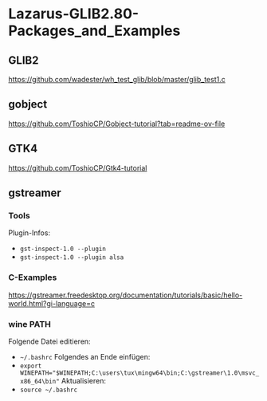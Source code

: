 # Lazarus-GLIB2.80-Packages_and_Examples

## GLIB2 
https://github.com/wadester/wh_test_glib/blob/master/glib_test1.c

## gobject
https://github.com/ToshioCP/Gobject-tutorial?tab=readme-ov-file

## GTK4
https://github.com/ToshioCP/Gtk4-tutorial

## gstreamer
### Tools
Plugin-Infos:
- `gst-inspect-1.0 --plugin`
- `gst-inspect-1.0 --plugin alsa`


### C-Examples
https://gstreamer.freedesktop.org/documentation/tutorials/basic/hello-world.html?gi-language=c

### wine PATH
Folgende Datei editieren:
- `~/.bashrc`
Folgendes an Ende einfügen:
- `export WINEPATH="$WINEPATH;C:\users\tux\mingw64\bin;C:\gstreamer\1.0\msvc_x86_64\bin"`
Aktualisieren:
- `source ~/.bashrc`



